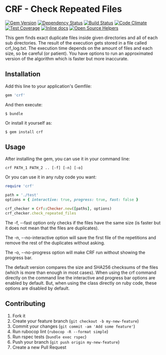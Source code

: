 # CRF - Check Repeated Files
[![Gem Version](https://badge.fury.io/rb/crf.svg)](https://badge.fury.io/rb/crf)
[![Dependency Status](https://gemnasium.com/alebian/crf.svg)](https://gemnasium.com/alebian/crf)
[![Build Status](https://travis-ci.org/alebian/crf.svg)](https://travis-ci.org/alebian/crf)
[![Code Climate](https://codeclimate.com/github/alebian/crf/badges/gpa.svg)](https://codeclimate.com/github/alebian/crf)
[![Test Coverage](https://codeclimate.com/github/alebian/crf/badges/coverage.svg)](https://codeclimate.com/github/alebian/crf/coverage)
[![Inline docs](http://inch-ci.org/github/alebian/crf.svg)](http://inch-ci.org/github/alebian/crf)
[![Open Source Helpers](https://www.codetriage.com/alebian/crf/badges/users.svg)](https://www.codetriage.com/alebian/crf)

This gem finds exact duplicate files inside given directories and all of each sub directories. The result of the execution gets stored in a file called crf_log.txt. The execution time depends on the amount of files and each size, so be careful (or patient). You have options to run an approximated version of the algorithm which is faster but more inaccurate.

## Installation

Add this line to your application's Gemfile:

```ruby
gem 'crf'
```

And then execute:

    $ bundle

Or install it yourself as:

    $ gem install crf

## Usage

After installing the gem, you can use it in your command line:

```
crf PATH_1 PATH_2 .. [-f] [-n] [-o]
```
Or you can use it in any ruby code you want:

```ruby
require 'crf'

path = './test'
options = { interactive: true, progress: true, fast: false }

crf_checker = Crf::Checker.new([paths], options)
crf_checker.check_repeated_files
```

The -f, --fast option only checks if the files have the same size (is faster but it does not mean that the files are duplicates).

The -n, --no-interactive option will save the first file of the repetitions and remove the rest of the duplicates without asking.

The -o, --no-progress option will make CRF run without showing the progress bar.

The default version compares the size and SHA256 checksums of the files (which is more than enough in most cases). When using the crf command directly on the command line the interactive and progress bar options are enabled by default. But, when using the class directly on ruby code, these options are disabled by default.

## Contributing

1. Fork it
2. Create your feature branch (`git checkout -b my-new-feature`)
3. Commit your changes (`git commit -am 'Add some feature'`)
4. Run rubocop lint (`rubocop -R --format simple`)
5. Run rspec tests (`bundle exec rspec`)
6. Push your branch (`git push origin my-new-feature`)
7. Create a new Pull Request
